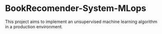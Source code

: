 # BookRecomender-System-MLops
This project aims to implement an unsupervised machine learning algorithm in a production environment.
